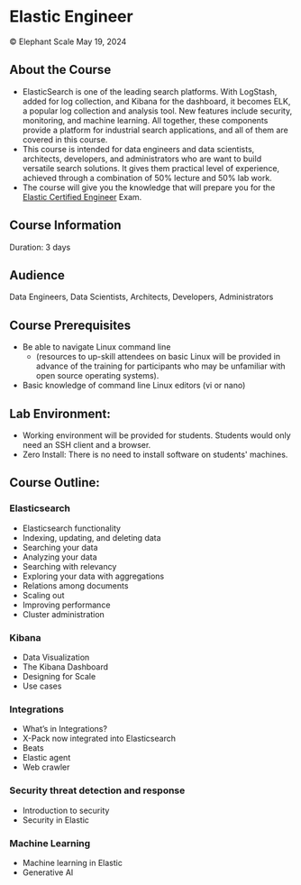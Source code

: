 # Elastic Engineer

© Elephant Scale
May 19, 2024

## About the Course

* ElasticSearch is one of the leading search platforms. With LogStash, added for log collection, and Kibana for the dashboard, it becomes ELK, a popular log collection and analysis tool. New features include security, monitoring, and machine learning. All together, these components provide a platform for industrial search applications, and all of them are covered in this course.
* This course is intended for data engineers and data scientists, architects, developers, and administrators who are want to build versatile search solutions. It gives them practical level of experience, achieved through a combination of 50% lecture and 50% lab work.
* The course will give you the knowledge that will prepare you for the [Elastic Certified Engineer](https://www.elastic.co/training/elastic-certified-engineer-exam) Exam.
 

## Course Information
Duration: 3 days

## Audience
Data Engineers, Data Scientists, Architects, Developers, Administrators

## Course Prerequisites
* Be able to navigate Linux command line
  * (resources to up-skill attendees on basic Linux will be provided in advance of the training for participants who may be unfamiliar with open source operating systems).
* Basic knowledge of command line Linux editors (vi or nano) 

## Lab Environment:
* Working environment will be provided for students. Students would only need an SSH client and a browser.
* Zero Install: There is no need to install software on students' machines.

## Course Outline:

### Elasticsearch
* Elasticsearch functionality
* Indexing, updating, and deleting data
* Searching your data
* Analyzing your data
* Searching with relevancy
* Exploring your data with aggregations
* Relations among documents
* Scaling out
* Improving performance
* Cluster administration

### Kibana
* Data Visualization
* The Kibana Dashboard
* Designing for Scale
* Use cases

### Integrations
* What’s in Integrations?
* X-Pack now integrated into Elasticsearch
* Beats
* Elastic agent
* Web crawler

### Security threat detection and response

* Introduction to security
* Security in Elastic

### Machine Learning

* Machine learning in Elastic
* Generative AI